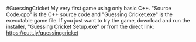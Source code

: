 #GuessingCricket
My very first game using only basic C++. 
"Source Code.cpp" is the C++ source code and "Guessing Cricket.exe" is the executable game file. 
If you just want to try the game, download and run the installer, "Guessing Cricket Setup.exe" or from the direct link: https://cutt.ly/guessingcricket
